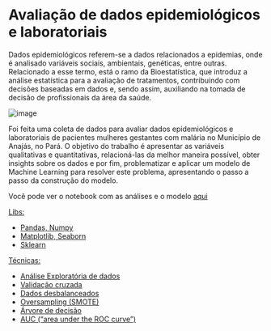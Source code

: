 # Avaliação de dados epidemiológicos e laboratoriais

Dados epidemiológicos referem-se a dados relacionados a epidemias, onde é analisado variáveis sociais, ambientais, genéticas, entre outras. Relacionado a esse termo, está o ramo da Bioestatística, que introduz a análise estatística para a avaliação de tratamentos, contribuindo com decisões baseadas em dados e, sendo assim, auxiliando na tomada de decisão de profissionais da área da saúde.

![image](https://user-images.githubusercontent.com/64214285/199830007-9238e928-2118-4cad-8a9e-698686bc9aff.png)

Foi feita uma coleta de dados para avaliar dados epidemiológicos e laboratoriais de pacientes mulheres gestantes com malária no Município de Anajás, no Pará. O objetivo do trabalho é apresentar as variáveis qualitativas e quantitativas, relacioná-las da melhor maneira possível, obter insights sobre os dados e por fim, problematizar e aplicar um modelo de Machine Learning para resolver este problema, apresentando o passo a passo da construção do modelo.

Você pode ver o notebook com as análises e o modelo <a href="https://github.com/JulioHenri/cliente_marcos/blob/main/cliente_area_da_saude.ipynb"> aqui 

Libs:
- Pandas, Numpy
- Matplotlib, Seaborn
- Sklearn

Técnicas:
- Análise Exploratória de dados
- Validação cruzada
- Dados desbalanceados
- Oversampling (SMOTE)
- Árvore de decisão
- AUC (“area under the ROC curve”)
